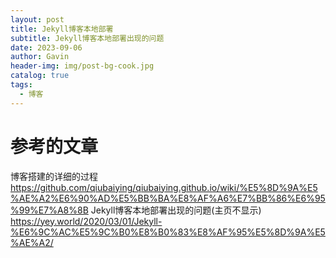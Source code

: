 ```yaml
---
layout: post
title: Jekyll博客本地部署
subtitle: Jekyll博客本地部署出现的问题
date: 2023-09-06
author: Gavin
header-img: img/post-bg-cook.jpg
catalog: true
tags:
  - 博客
---
```


# 参考的文章
博客搭建的详细的过程
https://github.com/qiubaiying/qiubaiying.github.io/wiki/%E5%8D%9A%E5%AE%A2%E6%90%AD%E5%BB%BA%E8%AF%A6%E7%BB%86%E6%95%99%E7%A8%8B
Jekyll博客本地部署出现的问题(主页不显示)
https://yey.world/2020/03/01/Jekyll-%E6%9C%AC%E5%9C%B0%E8%B0%83%E8%AF%95%E5%8D%9A%E5%AE%A2/